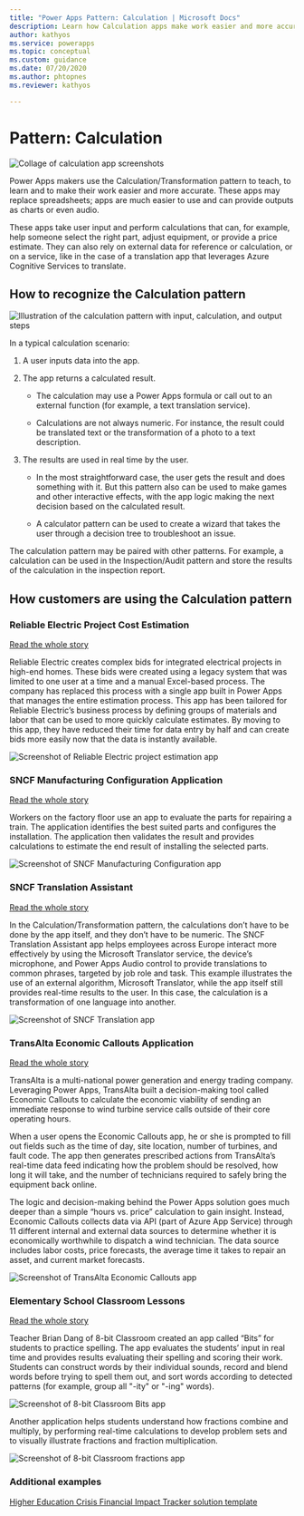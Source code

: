 ```yaml
---
title: "Power Apps Pattern: Calculation | Microsoft Docs"
description: Learn how Calculation apps make work easier and more accurate. For example, help someone select the right part, adjust equipment, or provide a price estimate.
author: kathyos
ms.service: powerapps
ms.topic: conceptual
ms.custom: guidance
ms.date: 07/20/2020
ms.author: phtopnes
ms.reviewer: kathyos

---
```


# Pattern: Calculation

![Collage of calculation app screenshots](media/calculation-collage.png "Collage of calculation app screenshots")

Power Apps makers use the Calculation/Transformation pattern to teach, to learn
and to make their work easier and more accurate. These apps may replace
spreadsheets; apps are much easier to use and can provide outputs as charts or
even audio.

These apps take user input and perform calculations that can, for example, help
someone select the right part, adjust equipment, or provide a price estimate.
They can also rely on external data for reference or calculation, or on a
service, like in the case of a translation app that leverages Azure Cognitive
Services to translate.

## How to recognize the Calculation pattern

![Illustration of the calculation pattern with input, calculation, and output steps](media/calculation-illustration.png "Illustration of the calculation pattern with input, calculation, and output steps")

In a typical calculation scenario:

1. A user inputs data into the app.

1. The app returns a calculated result.

    - The calculation may use a Power Apps formula or call out to an external
        function (for example, a text translation service).

    - Calculations are not always numeric. For instance, the result could be
        translated text or the transformation of a photo to a text description.

1. The results are used in real time by the user.

    - In the most straightforward case, the user gets the result and does
        something with it. But this pattern also can be used to make games and
        other interactive effects, with the app logic making the next decision
        based on the calculated result.

    - A calculator pattern can be used to create a wizard that takes the user
        through a decision tree to troubleshoot an issue.

The calculation pattern may be paired with other patterns. For example, a
calculation can be used in the Inspection/Audit pattern and store the results of
the calculation in the inspection report.

## How customers are using the Calculation pattern

### Reliable Electric Project Cost Estimation

[Read the whole
story](https://powerapps.microsoft.com/blog/reliable-electric-power-platform-customer-story/)

Reliable Electric creates complex bids for integrated electrical projects in
high-end homes. These bids were created using a legacy system that was limited
to one user at a time and a manual Excel-based process. The company has replaced
this process with a single app built in Power Apps that manages the entire
estimation process. This app has been tailored for Reliable Electric’s business
process by defining groups of materials and labor that can be used to more
quickly calculate estimates. By moving to this app, they have reduced their time
for data entry by half and can create bids more easily now that the data is
instantly available.

![Screenshot of Reliable Electric project estimation app](media/reliable-electric-takeoffs.png "Screenshot of Reliable Electric project estimation app")

### SNCF Manufacturing Configuration Application

[Read the whole
story](https://powerapps.microsoft.com/blog/sncf-power-platform-customer-success-story/)

Workers on the factory floor use an app to evaluate the parts for repairing a
train. The application identifies the best suited parts and configures the
installation. The application then validates the result and provides
calculations to estimate the end result of installing the selected parts.

![Screenshot of SNCF Manufacturing Configuration app](media/sncf-digibogies.png "Screenshot of SNCF Manufacturing Configuration app")

### SNCF Translation Assistant

[Read the whole
story](https://powerapps.microsoft.com/blog/sncf-power-platform-customer-success-story/)

In the Calculation/Transformation pattern, the calculations don’t have to be
done by the app itself, and they don’t have to be numeric. The SNCF Translation
Assistant app helps employees across Europe interact more effectively by using
the Microsoft Translator service, the device’s microphone, and Power Apps Audio
control to provide translations to common phrases, targeted by job role and
task. This example illustrates the use of an external algorithm, Microsoft
Translator, while the app itself still provides real-time results to the user.
In this case, the calculation is a transformation of one language into another.

![Screenshot of SNCF Translation app](media/sncf-translation-app.png "Screenshot of SNCF Translation app")

### TransAlta Economic Callouts Application

[Read the whole
story](https://customers.microsoft.com/story/multi-national-energy-company-uses-powerapps-to-create-a-decision-validation-tool)

TransAlta is a multi-national power generation and energy trading company.
Leveraging Power Apps, TransAlta built a decision-making tool called Economic
Callouts to calculate the economic viability of sending an immediate response to
wind turbine service calls outside of their core operating hours.

When a user opens the Economic Callouts app, he or she is prompted to fill out
fields such as the time of day, site location, number of turbines, and fault
code. The app then generates prescribed actions from TransAlta’s real-time data
feed indicating how the problem should be resolved, how long it will take, and
the number of technicians required to safely bring the equipment back online.

The logic and decision-making behind the Power Apps solution goes much deeper
than a simple “hours vs. price” calculation to gain insight. Instead, Economic
Callouts collects data via API (part of Azure App Service) through 11 different
internal and external data sources to determine whether it is economically
worthwhile to dispatch a wind technician. The data source includes labor costs,
price forecasts, the average time it takes to repair an asset, and current
market forecasts.

![Screenshot of TransAlta Economic Callouts app](media/trans-alta-callouts.png "Screenshot of TransAlta Economic Callouts app")

### Elementary School Classroom Lessons

[Read the whole
story](https://customers.microsoft.com/story/8bit-classrom-primary-secondary-education-powerapps)

Teacher Brian Dang of 8-bit Classroom created an app called “Bits” for students
to practice spelling. The app evaluates the students’ input in real time and
provides results evaluating their spelling and scoring their work. Students can
construct words by their individual sounds, record and blend words before trying
to spell them out, and sort words according to detected patterns (for example,
group all "-ity" or "-ing" words).

![Screenshot of 8-bit Classroom Bits app](media/8bit-bits-app.png "Screenshot of 8-bit Classroom Bits app")

Another application helps students understand how fractions combine and
multiply, by performing real-time calculations to develop problem sets and to
visually illustrate fractions and fraction multiplication.

![Screenshot of 8-bit Classroom fractions app](media/8bit-fractions-app.png "Screenshot of 8-bit Classroom fractions app")

### Additional examples

[Higher Education Crisis Financial Impact Tracker solution
template](https://powerapps.microsoft.com/blog/tracking-financial-impact-for-higher-education-a-power-platform-template/)

